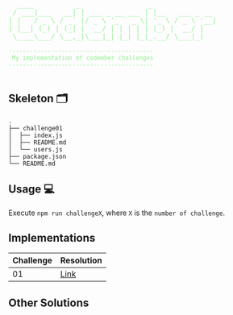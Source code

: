 <pre style="color:lightgreen">
  ____          _                _               
 / ___|___   __| | ___ _ __ ___ | |__   ___ _ __ 
| |   / _ \ / _` |/ _ \ '_ ` _ \| '_ \ / _ \ '__|
| |__| (_) | (_| |  __/ | | | | | |_) |  __/ |
 \____\___/ \__,_|\___|_| |_| |_|_.__/ \___|_|
<small>
-----------------------------------------
 My implementation of codember challenges
-----------------------------------------
</small>
</pre>

## Skeleton 🗂️
```
.
├── challenge01
│  ├── index.js
│  ├── README.md
│  └── users.js
├── package.json
└── README.md
```

## Usage 💻
Execute `npm run challengeX`, where `X` is the `number of challenge`.

## Implementations
| Challenge | Resolution |
| --- | --- |
| 01 | [Link](src/challenge01/) |

## Other Solutions
